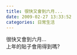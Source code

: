 ```yaml
---
title: 很快又會到六月...
date: 2009-02-27 13:33:52
categories: 日常生活
---
```


  
很快又會到六月...  
上年的貼子會用得到嗎?  
  
  